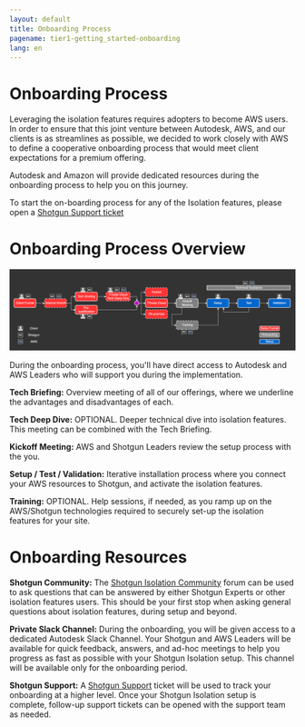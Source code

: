 ```yaml
---
layout: default
title: Onboarding Process
pagename: tier1-getting_started-onboarding
lang: en
---
```


# Onboarding Process

Leveraging the isolation features requires adopters to become AWS users. In order to ensure that this joint venture between Autodesk, AWS, and our clients is as streamlines as possible, we decided to work closely with AWS to define a cooperative onboarding process that would meet client expectations for a premium offering.

Autodesk and Amazon will provide dedicated resources during the onboarding process to help you on this journey.

To start the on-boarding process for any of the Isolation features, please open a [Shotgun Support ticket](https://support.shotgunsoftware.com/hc/en-us/requests/new)

# Onboarding Process Overview

![onboarding-process](../images/tier1-onboarding-process.png)

During the onboarding process, you'll have direct access to Autodesk and AWS Leaders who will support you during the implementation.

**Tech Briefing:**  Overview meeting of all of our offerings, where we underline the advantages and disadvantages of each.

**Tech Deep Dive:**  OPTIONAL. Deeper technical dive into isolation features. This meeting can be combined with the Tech Briefing.

**Kickoff Meeting:**	AWS and Shotgun Leaders review the setup process with the you.

**Setup / Test / Validation:**	Iterative installation process where you connect your AWS resources to Shotgun, and activate the isolation features.

**Training:** OPTIONAL. Help sessions, if needed, as you ramp up on the AWS/Shotgun technologies required to securely set-up the isolation features for your site.

# Onboarding Resources

**Shotgun Community:** The [Shotgun Isolation Community](https://community.shotgunsoftware.com/c/trusted-solutions/isolation/34) forum can be used to ask questions that can be answered by either Shotgun Experts or other isolation features users. This should be your first stop when asking general questions about isolation features, during setup and beyond.

**Private Slack Channel:** During the onboarding, you will be given access to a dedicated Autodesk Slack Channel. Your Shotgun and AWS Leaders will be available for quick feedback, answers, and ad-hoc meetings to help you progress as fast as possible with your Shotgun Isolation setup. This channel will be available only for the onboarding period.

**Shotgun Support:** A [Shotgun Support](https://support.shotgunsoftware.com/hc/en-us/requests/new) ticket will be used to track your onboarding at a higher level. Once your Shotgun Isolation setup is complete, follow-up support tickets can be opened with the support team as needed.
